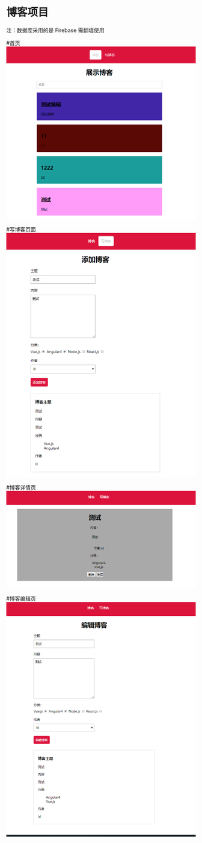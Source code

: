 # 博客项目    

 注：数据库采用的是 Firebase 需翻墙使用  

#首页   
![images](https://raw.githubusercontent.com/ijlkwyg/demo/master/images/Home.png)  

#写博客页面
![images](https://raw.githubusercontent.com/ijlkwyg/demo/master/images/Write.png)  

#博客详情页
![images](https://raw.githubusercontent.com/ijlkwyg/demo/master/images/Information.png)  

#博客编辑页
![images](https://raw.githubusercontent.com/ijlkwyg/demo/master/images/Edit.png)  
